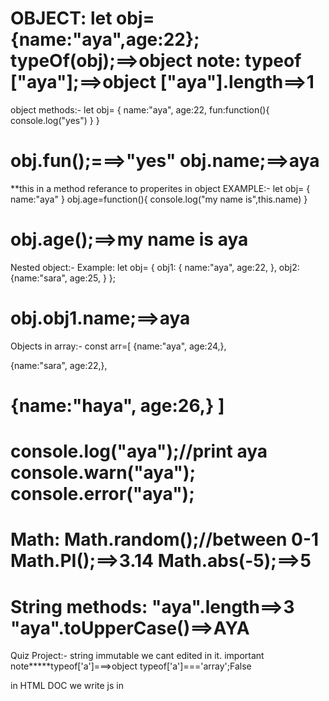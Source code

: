 OBJECT:
let obj={name:"aya",age:22};
typeOf(obj);==>object
note: typeof ["aya"];==>object
["aya"].length==>1
========================================
object methods:-
let obj= {
name:"aya",
age:22,
fun:function(){
console.log("yes")
}
}

obj.fun();===>"yes"
obj.name;==>aya
=============================================
**this in a method referance to properites in object
EXAMPLE:-
let obj= {
name:"aya"
}
obj.age=function(){
console.log("my name is",this.name)
}

obj.age();==>my name is aya
===================================================
Nested object:-
Example:
let obj= {
obj1:
{
name:"aya",
age:22,
},
obj2:
{name:"sara",
age:25,
}
};

obj.obj1.name;==>aya
=======================================================
Objects in array:-
const arr=[
{name:"aya",
age:24,},

{name:"sara",
age:22,},

{name:"haya",
age:26,}
]
=============================================
console.log("aya");//print aya
console.warn("aya");
console.error("aya");
=============================================
Math:
Math.random();//between 0-1
Math.PI();==>3.14
Math.abs(-5);==>5
=============================================
String methods:
"aya".length==>3
"aya".toUpperCase()==>AYA
===============================================
Quiz Project:-
string immutable we cant edited in it.
important note*****typeof['a']===>object
typeof['a']==='array';False

in HTML DOC we write js in <script> element.
to make comments in js we use (//).

let x={
'name':"aya",
}

x['name'];==>'aya'.

==============================================================================
QUESTION1:-
https://www.freecodecamp.org/learn/javascript-algorithms-and-data-structures/basic-data-structures/copy-array-items-using-slice
function forecast(arr) {
  // Only change code below this line
  arr.slice(2, 4);
  return arr;
}

// Only change code above this line
console.log(forecast(['cold', 'rainy', 'warm', 'sunny', 'cool', 'thunderstorms']));
result==>['warm', 'sunny']
==========================================================================================
QUESTION2:-
https://www.freecodecamp.org/learn/javascript-algorithms-and-data-structures/basic-data-structures/combine-arrays-with-the-spread-operator
Combine Arrays with the Spread Operator
function spreadOut() {
  let fragment = ['to', 'code'];
  let sentence=["learning",...fragment,"is", "fun"]; // Change this line
  return sentence;
}

console.log(spreadOut());
===========================================================================================
QUESTION3:-
https://www.freecodecamp.org/learn/javascript-algorithms-and-data-structures/basic-javascript/profile-lookup
// Setup
const contacts = [
  {
    firstName: "Akira",
    lastName: "Laine",
    number: "0543236543",
    likes: ["Pizza", "Coding", "Brownie Points"],
  },
  {
    firstName: "Harry",
    lastName: "Potter",
    number: "0994372684",
    likes: ["Hogwarts", "Magic", "Hagrid"],
  },
  {
    firstName: "Sherlock",
    lastName: "Holmes",
    number: "0487345643",
    likes: ["Intriguing Cases", "Violin"],
  },
  {
    firstName: "Kristian",
    lastName: "Vos",
    number: "unknown",
    likes: ["JavaScript", "Gaming", "Foxes"],
  },
];

function lookUpProfile(name, prop) {
  // Only change code below this line
for(var i=0; i<contacts.length;i++){
  if(contacts[i]['firstName'] === name)
  {
    if(contacts[i].hasOwnProperty(prop)){
      return contacts[i][prop];
    } else{
      return 'No such property';
    }
  }
}
return 'No such contact';
  // Only change code above this line
}
console.log(lookUpProfile("sherlock","number"));
lookUpProfile("Akira", "likes");
=============================================================================================
QUESTION 4:-
https://www.freecodecamp.org/learn/javascript-algorithms-and-data-structures/basic-javascript/write-reusable-javascript-with-functions
function reusableFunction(){
  console.log("Hi World")
}

reusableFunction();
================================================================================================
QUESTION 5:-
https://www.freecodecamp.org/learn/javascript-algorithms-and-data-structures/basic-javascript/understanding-undefined-value-returned-from-a-function
// Setup
let sum = 0;

function addThree() {
  sum = sum + 3;
}

addThree() 
// Only change code below this line
console.log(sum)

function addFive(){
  sum=sum+5;
}
// Only change code above this line

 
var value=addFive();

console.log(sum)
==============================================================
QUESTION 6:-
https://www.freecodecamp.org/learn/javascript-algorithms-and-data-structures/basic-javascript/understanding-undefined-value-returned-from-a-function

function seven(num)
{
  return num-7;
}

function timesFive (num){
 return num*5;
}

console.log(seven(10))
console.log(timesFive(5))
console.log(timesFive(2))
console.log(timesFive(0))


